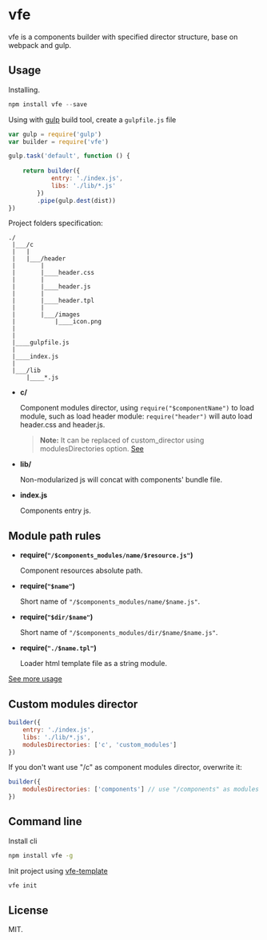 vfe
=====
vfe is a components builder with specified director structure, base on webpack and gulp.

## Usage

Installing.
```js
npm install vfe --save
```

Using with [gulp](http://gulpjs.com/) build tool, create a `gulpfile.js` file
```js
var gulp = require('gulp')
var builder = require('vfe')

gulp.task('default', function () {
	
	return builder({
			entry: './index.js',
			libs: './lib/*.js'
		})
		.pipe(gulp.dest(dist))
})
```

Project folders specification:

```
./
 |___/c
 |   |
 |   |___/header
 |       |
 |       |____header.css
 |       |
 |       |____header.js
 |       |
 |       |____header.tpl
 |       |
 |       |___/images
 |           |____icon.png
 |   
 |   
 |____gulpfile.js
 |
 |____index.js
 |
 |___/lib
     |____*.js
```

- **c/**
	
	Component modules director, using `require("$componentName")` to load module, such as load header module: `require("header")` will auto load header.css and header.js.
	> **Note:** It can be replaced of custom_director using modulesDirectories option. [See](https://github.com/switer/vfe#custom-modules-director)

- **lib/**
	
	Non-modularized js will concat with components' bundle file.

- **index.js**
	
	Components entry js.

## Module path rules

- **require(`"/$components_modules/name/$resource.js"`)** 

	Component resources absolute path.

- **require(`"$name"`)** 
	
	Short name of `"/$components_modules/name/$name.js"`.

- **require(`"$dir/$name"`)** 
	
	Short name of `"/$components_modules/dir/$name/$name.js"`.

- **require(`"./$name.tpl"`)**

	Loader html template file as a string module.

[See more usage](https://github.com/switer/vfe/blob/master/test/index.js)

## Custom modules director
```js
builder({
	entry: './index.js',
	libs: './lib/*.js',
	modulesDirectories: ['c', 'custom_modules']
})
```
If you don't want use "/c" as component modules director, overwrite it:
```js
builder({
	modulesDirectories: ['components'] // use "/components" as modules director
})
```	

## Command line

Install cli
```bash
npm install vfe -g
```

Init project using [vfe-template](https://github.com/switer/vfe-init-template)
```bash
vfe init
```

## License

MIT.



